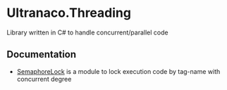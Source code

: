 # Ultranaco.Threading

Library written in C# to handle concurrent/parallel code

## Documentation

- [SemaphoreLock](https://ultranaco.com/briefcase/semaphorelock-csharp) is a module to lock execution code by tag-name with concurrent degree
